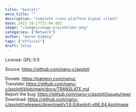 ```yaml
---
title: "Axolotl"
meta_title: ""
description: "Complete cross-platform Signal client"
date: 2023-10-27T23:04:00Z
image: "/images/image-placeholder.png"
categories: ["Network"]
author: "Aaron Kimmig"
tags: ["official"]
draft: false
---
```


License: GPL-3.0

Source: https://github.com/nanu-c/axolotl  

Donate: https://patreon.com/nanuc  
Translate: https://github.com/nanu-c/axolotl/blob/main/docs/TRANSLATE.md  
Report the bug: https://github.com/nanu-c/axolotl/issues/new/  
Download: https://github.com/nanu-c/axolotl/releases/download/v1.6.0/Axolotl-x86_64.AppImage
